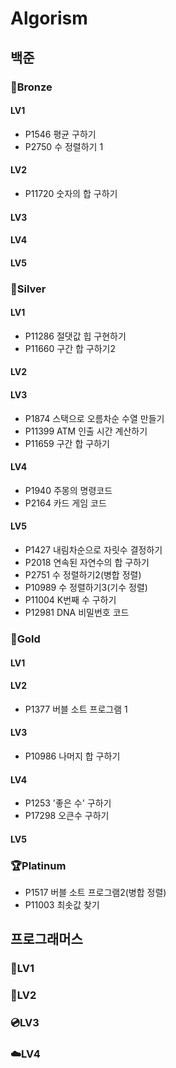 # Algorism
## 백준
### 🥉Bronze
#### LV1
- P1546 평균 구하기
- P2750 수 정렬하기 1
#### LV2
- P11720 숫자의 합 구하기
#### LV3
#### LV4
#### LV5
### 🥈Silver
#### LV1
- P11286 절댓값 힙 구현하기
- P11660 구간 합 구하기2
#### LV2
#### LV3
- P1874 스택으로 오름차순 수열 만들기
- P11399 ATM 인출 시간 계산하기
- P11659 구간 합 구하기
#### LV4
- P1940 주몽의 명령코드
- P2164 카드 게임 코드
#### LV5
- P1427 내림차순으로 자릿수 결정하기
- P2018 연속된 자연수의 합 구하기
- P2751 수 정렬하기2(병합 정렬)
- P10989 수 정렬하기3(기수 정렬)
- P11004 K번째 수 구하기
- P12981 DNA 비밀번호 코드
### 🥇Gold
#### LV1
#### LV2
- P1377 버블 소트 프로그램 1
#### LV3
- P10986 나머지 합 구하기
#### LV4
- P1253 '좋은 수' 구하기
- P17298 오큰수 구하기
#### LV5
### 🏆Platinum
- P1517 버블 소트 프로그램2(병합 정렬)
- P11003 최솟값 찾기
## 프로그래머스
### 📰LV1
### 💾LV2
### 💿LV3
### ☁️LV4
